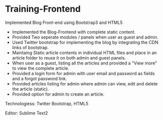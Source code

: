 # Training-Frontend

Implemented Blog Front-end using Bootstrap3 and HTML5

- Implemented the Blog-Frontend with complete static content.
- Provided Two seperate modules / panels when user as guest and admin.
- Used Twitter bootstrap for implementing the blog by integrating the CDN links of bootstrap.
- Maintaing Static article contents in individual HTML files and place in an article folder to reuse it on both admin and guest panels.
- When user as a guest, listing all the articles and provided a "View more" to view the complete article.
- Provided a login form for admin with user email and password as fields and a forgot password link.
- Provided articles listing for admin where admin can view, edit and delete the article (static).
- Provided option for admin to create an article.

Technologiess:
Twitter Bootstrap, HTML5

Editor:
Sublime Text2
